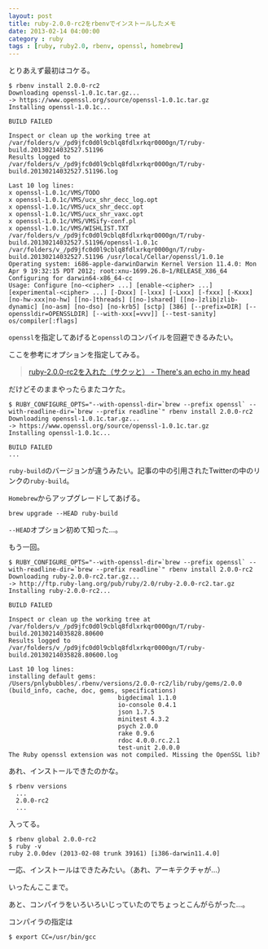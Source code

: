 ```yaml
---
layout: post
title: ruby-2.0.0-rc2をrbenvでインストールしたメモ
date: 2013-02-14 04:00:00
category : ruby
tags : [ruby, ruby2.0, rbenv, openssl, homebrew]
---
```


とりあえず最初はコケる。

	$ rbenv install 2.0.0-rc2
	Downloading openssl-1.0.1c.tar.gz...
	-> https://www.openssl.org/source/openssl-1.0.1c.tar.gz
	Installing openssl-1.0.1c...

	BUILD FAILED

	Inspect or clean up the working tree at /var/folders/v_/pd9jfc0d0l9cblq8fdlxrkqr0000gn/T/ruby-build.20130214032527.51196
	Results logged to /var/folders/v_/pd9jfc0d0l9cblq8fdlxrkqr0000gn/T/ruby-build.20130214032527.51196.log

	Last 10 log lines:
	x openssl-1.0.1c/VMS/TODO
	x openssl-1.0.1c/VMS/ucx_shr_decc_log.opt
	x openssl-1.0.1c/VMS/ucx_shr_decc.opt
	x openssl-1.0.1c/VMS/ucx_shr_vaxc.opt
	x openssl-1.0.1c/VMS/VMSify-conf.pl
	x openssl-1.0.1c/VMS/WISHLIST.TXT
	/var/folders/v_/pd9jfc0d0l9cblq8fdlxrkqr0000gn/T/ruby-build.20130214032527.51196/openssl-1.0.1c /var/folders/v_/pd9jfc0d0l9cblq8fdlxrkqr0000gn/T/ruby-build.20130214032527.51196 /usr/local/Cellar/openssl/1.0.1e
	Operating system: i686-apple-darwinDarwin Kernel Version 11.4.0: Mon Apr 9 19:32:15 PDT 2012; root:xnu-1699.26.8~1/RELEASE_X86_64
	Configuring for darwin64-x86_64-cc
	Usage: Configure [no-<cipher> ...] [enable-<cipher> ...] [experimental-<cipher> ...] [-Dxxx] [-lxxx] [-Lxxx] [-fxxx] [-Kxxx] [no-hw-xxx|no-hw] [[no-]threads] [[no-]shared] [[no-]zlib|zlib-dynamic] [no-asm] [no-dso] [no-krb5] [sctp] [386] [--prefix=DIR] [--openssldir=OPENSSLDIR] [--with-xxx[=vvv]] [--test-sanity] os/compiler[:flags]

`openssl`を指定してあげると`openssl`のコンパイルを回避できるみたい。

ここを参考にオプションを指定してみる。

> [ruby-2.0.0-rc2を入れた（サクッと） - There's an echo in my head](http://ikm.hatenablog.jp/entry/2013/02/13/040433 "ruby-2.0.0-rc2を入れた（サクッと） - There's an echo in my head")

だけどそのままやったらまたコケた。

	$ RUBY_CONFIGURE_OPTS="--with-openssl-dir=`brew --prefix openssl` --with-readline-dir=`brew --prefix readline`" rbenv install 2.0.0-rc2
	Downloading openssl-1.0.1c.tar.gz...
	-> https://www.openssl.org/source/openssl-1.0.1c.tar.gz
	Installing openssl-1.0.1c...

	BUILD FAILED
	...

`ruby-build`のバージョンが違うみたい。記事の中の引用されたTwitterの中のリンクの`ruby-build`。

`Homebrew`からアップグレードしてあげる。

	brew upgrade --HEAD ruby-build

`--HEAD`オプション初めて知った…。

もう一回。

	$ RUBY_CONFIGURE_OPTS="--with-openssl-dir=`brew --prefix openssl` --with-readline-dir=`brew --prefix readline`" rbenv install 2.0.0-rc2
	Downloading ruby-2.0.0-rc2.tar.gz...
	-> http://ftp.ruby-lang.org/pub/ruby/2.0/ruby-2.0.0-rc2.tar.gz
	Installing ruby-2.0.0-rc2...

	BUILD FAILED

	Inspect or clean up the working tree at /var/folders/v_/pd9jfc0d0l9cblq8fdlxrkqr0000gn/T/ruby-build.20130214035828.80600
	Results logged to /var/folders/v_/pd9jfc0d0l9cblq8fdlxrkqr0000gn/T/ruby-build.20130214035828.80600.log

	Last 10 log lines:
	installing default gems:      /Users/pnlybubbles/.rbenv/versions/2.0.0-rc2/lib/ruby/gems/2.0.0 (build_info, cache, doc, gems, specifications)
	                              bigdecimal 1.1.0
	                              io-console 0.4.1
	                              json 1.7.5
	                              minitest 4.3.2
	                              psych 2.0.0
	                              rake 0.9.6
	                              rdoc 4.0.0.rc.2.1
	                              test-unit 2.0.0.0
	The Ruby openssl extension was not compiled. Missing the OpenSSL lib?

あれ、インストールできたのかな。

	$ rbenv versions
	  ...
	  2.0.0-rc2
	  ...

入ってる。

	$ rbenv global 2.0.0-rc2
	$ ruby -v
	ruby 2.0.0dev (2013-02-08 trunk 39161) [i386-darwin11.4.0]

一応、インストールはできたみたい。（あれ、アーキテクチャが…）

いったんここまで。

あと、コンパイラをいろいろいじっていたのでちょっとこんがらがった…。

コンパイラの指定は

	$ export CC=/usr/bin/gcc
